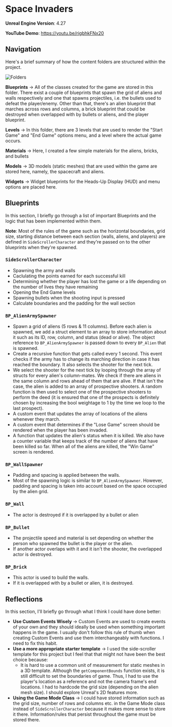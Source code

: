 # Space Invaders

**Unreal Engine Version**: 4.27

**YouTube Demo**: https://youtu.be/rigbhkFNx20

## Navigation

Here's a brief summary of how the content folders are structured within the project.

![Folders](https://user-images.githubusercontent.com/62073792/163354248-74fe5820-7d45-49da-b38f-21cab9ac50db.png)

**Blueprints** → All of the classes created for the game are stored in this folder. There exist a couple of blueprints that spawn the grid of aliens and walls respectively and one that spawns projectiles, i.e. the bullets used to defeat the player/enemy. Other than that, there's an alien blueprint that marches across rows and columns, a brick blueprint that could be destroyed when overlapped with by bullets or aliens, and the player blueprint.

**Levels** → In this folder, there are 3 levels that are used to render the "Start Game" and "End Game" options menu, and a level where the actual game occurs.

**Materials** → Here, I created a few simple materials for the aliens, bricks, and bullets

**Models** → 3D models (static meshes) that are used within the game are stored here, namely, the spacecraft and aliens.

**Widgets** → Widget blueprints for the Heads-Up Display (HUD) and menu options are placed here.

## Blueprints

In this section, I briefly go through a list of important Blueprints and the logic that has been implemented within them.

**Note**: Most of the rules of the game such as the horizontal boundaries, grid size, starting distance between each section (walls, aliens, and players) are defined in `SideScrollerCharacter` and they're passed on to the other blueprints when they're spawned.

### `SideScrollerCharacter`

- Spawning the army and walls
- Caclulating the points earned for each successful kill
- Determining whether the player has lost the game or a life depending on the number of lives they have remaining
- Opening the End Game levels
- Spawning bullets when the shooting input is pressed
- Calculate boundaries and the padding for the wall section

### `BP_AlienArmySpawner`

- Spawn a grid of aliens (5 rows & 11 columns). Before each alien is spawned, we add a struct element to an array to store information about it such as its ID, row, column, and status (dead or alive). The object reference to `BP_AlienArmySpawner` is passed down to every `BP_Alien` that is spawned.
- Create a recursive function that gets called every 1 second. This event checks if the army has to change its marching direction in case it has reached the boundary. It also selects the shooter for the next tick.
- We select the shooter for the next tick by looping through the array of structs for every alien's column-mates. We check if there are aliens in the same column and rows ahead of them that are alive. If that isn't the case, the alien is added to an array of prospective shooters. A random function is then used to select one of the prospective shooters to perform the deed (it is ensured that one of the prospects is definitely chosen by increasing the bool weightage to 1 by the time we loop to the last prospect).
- A custom event that updates the array of locations of the aliens whenever they march.
- A custom event that determines if the "Lose Game" screen should be rendered when the player has been invaded.
- A function that updates the alien's status when it is killed. We also have a counter variable that keeps track of the number of aliens that have been killed so far. When all of the aliens are killed, the "Win Game" screen is rendered.

### `BP_WallSpawner`

- Padding and spacing is applied between the walls.
- Most of the spawning logic is similar to `BP_AlienArmySpawner`. However, padding and spacing is taken into account based on the space occupied by the alien grid.

### `BP_Wall`

- The actor is destroyed if it is overlapped by a bullet or alien

### `BP_Bullet`

- The projectile speed and material is set depending on whether the person who spawned the bullet is the player or the alien.
- If another actor overlaps with it and it isn't the shooter, the overlapped actor is destroyed.

### `BP_Brick`

- This actor is used to build the walls.
- If it is overlapped with by a bullet or alien, it is destroyed.

## Reflections

In this section, I'll briefly go through what I think I could have done better:

- **Use Custom Events Wisely** → Custom Events are used to create events of your own and they should ideally be used when something important happens in the game. I usually don't follow this rule of thumb when creating Custom Events and use them interchangeably with functions. I need to fix this habit.
- **Use a more appropriate starter template** → I used the side-scroller template for this project but I feel that that might not have been the best choice because:
  - It is hard to use a common unit of measurement for static meshes in a 3D template. Although the `getComponentBounds` function exists, it is still difficult to set the boundaries of game. Thus, I had to use the player's location as a reference and not the camera frame's end locations. I had to hardcode the grid size (depending on the alien mesh size). I should explore Unreal's 2D features more.
- **Using the Game Mode Class** → I could have stored information such as the grid size, number of rows and columns etc. in the Game Mode class instead of `SideScrollerCharacter` because it makes more sense to store it there. Information/rules that persist throughout the game must be stored there.
